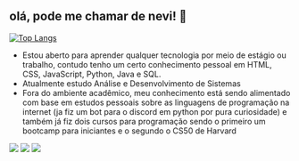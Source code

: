 ## olá, pode me chamar de nevi! 👋

<!-- [![Anurag's GitHub stats](https://github-readme-stats.vercel.app/api?username=nevidev&theme=transparent)](https://github.com/nevidev/github-readme-stats) --> 
[![Top Langs](https://github-readme-stats-nevidev.vercel.app/api/top-langs/?username=nevidev&theme=transparent&layout=compact)](https://github.com/nevidev/github-readme-stats)

- Estou aberto para aprender qualquer tecnologia por meio de estágio ou trabalho, contudo tenho um certo conhecimento pessoal em HTML, CSS, JavaScript, Python, Java e SQL.
- Atualmente estudo Análise e Desenvolvimento de Sistemas
- Fora do ambiente acadêmico, meu conhecimento está sendo alimentado com base em estudos pessoais sobre as linguagens de programação na internet (ja fiz um bot para o discord em python por pura curiosidade) e também já fiz dois cursos para programação sendo o primeiro um bootcamp para iniciantes e o segundo o CS50 de Harvard

<div> 
 <!-- <a href="https://www.youtube.com/channel/UC_-uuuZbY0AAt9CViNzvc-Q" target="_blank"><img src="https://img.shields.io/badge/YouTube-FF0000?style=for-the-badge&logo=youtube&logoColor=white" target="_blank"></a>
  <a href="https://instagram.com/rafaballerini" target="_blank"><img src="https://img.shields.io/badge/-Instagram-%23E4405F?style=for-the-badge&logo=instagram&logoColor=white" target="_blank"></a>
  <a href="https://discord.gg/wagxzStdcR" target="_blank"><img src="https://img.shields.io/badge/Discord-7289DA?style=for-the-badge&logo=discord&logoColor=white" target="_blank"></a> -->
  <a href = "mailto:neto-garcia@outlook.com"><img src="https://img.shields.io/badge/Outlook-0078D4?style=for-the-badge&logo=microsoft-outlook&logoColor=white" target="_blank"></a>
  <a href="https://www.linkedin.com/in/netogm" target="_blank"><img src="https://img.shields.io/badge/-LinkedIn-%230077B5?style=for-the-badge&logo=linkedin&logoColor=white" target="_blank"></a> 
  <a href="https://www.twitch.tv/nevizen" target="_blank"><img src="https://img.shields.io/badge/Twitch-9146FF?style=for-the-badge&logo=twitch&logoColor=white" target="_blank"></a>
  
</div>
